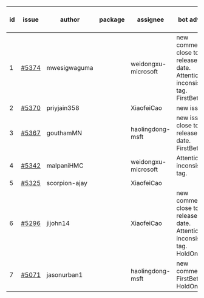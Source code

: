 | id | issue | author | package | assignee | bot advice | created date of issue | target release date | date from target |
| ------ | ------ | ------ | ------ | ------ | ------ | ------ | ------ | :-----: |
| 1 | [#5374](https://github.com/Azure/sdk-release-request/issues/5374) | mwesigwaguma |  | weidongxu-microsoft | new comment. close to release date. Attention to inconsistent tag. FirstBeta. | 07-24 | 07-26 | 0 |
| 2 | [#5370](https://github.com/Azure/sdk-release-request/issues/5370) | priyjain358 |  | XiaofeiCao | new issue. | 07-24 | 08-22 |  |
| 3 | [#5367](https://github.com/Azure/sdk-release-request/issues/5367) | gouthamMN |  | haolingdong-msft | new issue. close to release date. FirstBeta. | 07-23 | 07-26 | 0 |
| 4 | [#5342](https://github.com/Azure/sdk-release-request/issues/5342) | malpaniHMC |  | weidongxu-microsoft | Attention to inconsistent tag. | 07-18 | 08-23 |  |
| 5 | [#5325](https://github.com/Azure/sdk-release-request/issues/5325) | scorpion-ajay |  | XiaofeiCao |  | 07-09 | 07-31 |  |
| 6 | [#5296](https://github.com/Azure/sdk-release-request/issues/5296) | jijohn14 |  | XiaofeiCao | new comment. close to release date. Attention to inconsistent tag. HoldOn. | 06-25 | 07-26 | 0 |
| 7 | [#5071](https://github.com/Azure/sdk-release-request/issues/5071) | jasonurban1 |  | haolingdong-msft | new comment. FirstBeta. HoldOn. | 03-22 | 05-24 |  |
